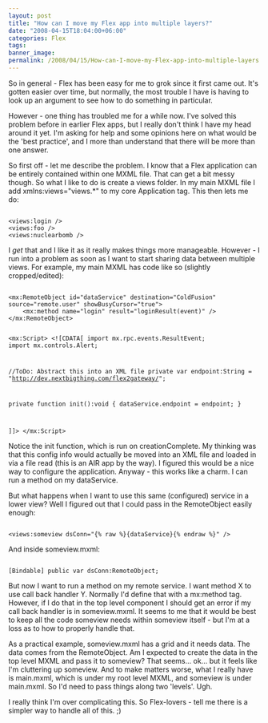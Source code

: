 ```yaml
---
layout: post
title: "How can I move my Flex app into multiple layers?"
date: "2008-04-15T18:04:00+06:00"
categories: Flex 
tags: 
banner_image: 
permalink: /2008/04/15/How-can-I-move-my-Flex-app-into-multiple-layers
---
```


So in general - Flex has been easy for me to grok since it first came out. It's gotten easier over time, but normally, the most trouble I have is having to look up an argument to see how to do something in particular.

However - one thing has troubled me for a while now. I've solved this problem before in earlier Flex apps, but I really don't think I have my head around it yet. I'm asking for help and some opinions here on what would be the 'best practice', and I more than understand that there will be more than one answer.
<!--more-->
So first off - let me describe the problem. I know that a Flex application can be entirely contained within one MXML file. That can get a bit messy though. So what I like to do is create a views folder. In my main MXML file I add xmlns:views="views.*" to my core Application tag. This then lets me do:

<code>
&lt;views:login /&gt;
&lt;views:foo /&gt;
&lt;views:nuclearbomb /&gt;
</code>

I <i>get</i> that and I like it as it really makes things more manageable. However - I run into a problem as soon as I want to start sharing data between multiple views. For example, my main MXML has code like so (slightly cropped/edited):

<code>
&lt;mx:RemoteObject id="dataService" destination="ColdFusion" source="remote.user" showBusyCursor="true"&gt;
	&lt;mx:method name="login" result="loginResult(event)" /&gt;	
&lt;/mx:RemoteObject&gt;

&lt;mx:Script&gt;
&lt;![CDATA[
import mx.rpc.events.ResultEvent;
import mx.controls.Alert;

//ToDo: Abstract this into an XML file
private var endpoint:String = "http://dev.nextbigthing.com/flex2gateway/";

private function init():void {
	dataService.endpoint = endpoint;
}



]]&gt;
&lt;/mx:Script&gt;
</code>

Notice the init function, which is run on creationComplete. My thinking was that this config info would actually be moved into an XML file and loaded in via a file read (this is an AIR app by the way). I figured this would be a nice way to configure the application. Anyway - this works like a charm. I can run a method on my dataService. 

But what happens when I want to use this same (configured) service in a lower view? Well I figured out that I could pass in the RemoteObject easily enough:

<code>
&lt;views:someview dsConn="{% raw %}{dataService}{% endraw %}" /&gt;
</code>

And inside someview.mxml:

<code>
[Bindable] public var dsConn:RemoteObject;
</code>

But now I want to run a method on my remote service. I want method X to use call back handler Y. Normally I'd define that with a mx:method tag. However, if I do that in the top level component I should get an error if my call back handler is in someview.mxml. It seems to me that it would be best to keep all the code someview needs within someview itself - but I'm at a loss as to how to properly handle that.

As a practical example, someview.mxml has a grid and it needs data. The data comes from the RemoteObject. Am I expected to create the data in the top level MXML and pass it to someview? That seems... ok... but it feels like I'm cluttering up someview. And to make matters worse, what I really have is main.mxml, which is under my root level MXML, and someview is under main.mxml. So I'd need to pass things along two 'levels'. Ugh. 

I really think I'm over complicating this. So Flex-lovers - tell me there is a simpler way to handle all of this. ;)